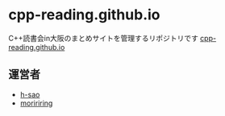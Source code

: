 cpp-reading.github.io
=====================

C++読書会in大阪のまとめサイトを管理するリポジトリです
[cpp-reading.github.io](http://cpp-reading.github.io)

 運営者
-------------
- [h-sao](https://github.com/h-sao)
- [moririring](https://github.com/moririring)

